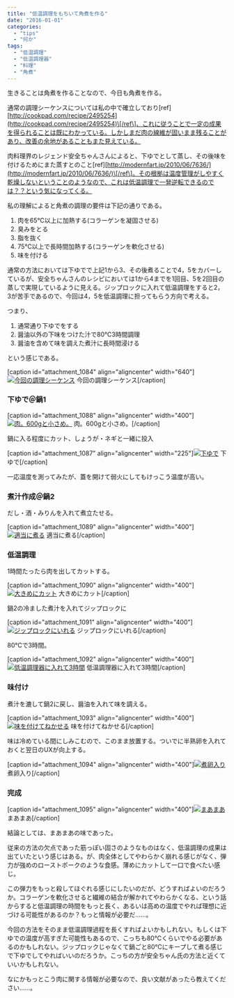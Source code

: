 ```yaml
---
title: "低温調理をもちいて角煮を作る"
date: "2016-01-01"
categories: 
  - "tips"
  - "何か"
tags: 
  - "低温調理"
  - "低温調理器"
  - "料理"
  - "角煮"
---
```


生きることは角煮を作ることなので、今日も角煮を作る。

通常の調理シーケンスについては私の中で確立しており\[ref\][http://cookpad.com/recipe/2495254](http://cookpad.com/recipe/2495254)\[/ref\]、これに従うことで一定の成果を得られることは既にわかっている。しかしまだ肉の線維が固いまま残ることがあり、改善の余地があることもまた見えている。

肉料理界のレジェンド安全ちゃんさんによると、下ゆでとして蒸し、その後味を付けるためにまた蒸すとのこと\[ref\][http://modernfart.jp/2010/06/7636/](http://modernfart.jp/2010/06/7636/)\[/ref\]。その根拠は温度管理がしやすく乾燥しないということのようなので、これは低温調理で一発逆転できるのでは？？という気になってくる。

私の理解によると角煮の調理の要件は下記の通りである。

1. 肉を65℃以上に加熱する(コラーゲンを凝固させる)
2. 臭みをとる
3. 脂を抜く
4. 75℃以上で長時間加熱する(コラーゲンを軟化させる)
5. 味を付ける

通常の方法においては下ゆでで上記1から3、その後煮ることで4，5をカバーしているが、安全ちゃんさんのレシピにおいては1から4までを1回目、5を2回目の蒸しで実現しているように見える。ジップロックに入れて低温調理をすると2，3が苦手であるので、今回は4，5を低温調理に担ってもらう方向で考える。

つまり、

1. 通常通り下ゆでをする
2. 醤油以外の下味をつけた汁で80℃3時間調理
3. 醤油を含めて味を調えた煮汁に長時間浸ける

という感じである。

\[caption id="attachment\_1084" align="aligncenter" width="640"\][![今回の調理シーケンス](https://blog.naotaco.com/wp-content/uploads/2016/01/43b932fcf0ce122abb0fe555bd43b79f-1024x576.png)](https://blog.naotaco.com/wp-content/uploads/2016/01/43b932fcf0ce122abb0fe555bd43b79f.png) 今回の調理シーケンス\[/caption\]

### 下ゆで＠鍋1

\[caption id="attachment\_1088" align="aligncenter" width="400"\][![肉。600gと小さめ。](https://blog.naotaco.com/wp-content/uploads/2016/01/WP_20151230_10_33_59_Rich-400x300.jpg)](https://blog.naotaco.com/wp-content/uploads/2016/01/WP_20151230_10_33_59_Rich.jpg) 肉。600gと小さめ。\[/caption\]

鍋に入る程度にカット、しょうが・ネギと一緒に投入

\[caption id="attachment\_1087" align="aligncenter" width="225"\][![下ゆで](https://blog.naotaco.com/wp-content/uploads/2016/01/WP_20151230_10_52_57_Rich-e1451656867813-225x300.jpg)](https://blog.naotaco.com/wp-content/uploads/2016/01/WP_20151230_10_52_57_Rich-e1451656867813.jpg) 下ゆで\[/caption\]

一応温度を測ってみたが、蓋を開けて弱火にしてもけっこう温度が高い。

### 煮汁作成＠鍋2

だし・酒・みりんを入れて煮立たせる。

\[caption id="attachment\_1089" align="aligncenter" width="400"\][![適当に煮る](https://blog.naotaco.com/wp-content/uploads/2016/01/WP_20151230_11_05_22_Rich-400x300.jpg)](https://blog.naotaco.com/wp-content/uploads/2016/01/WP_20151230_11_05_22_Rich.jpg) 適当に煮る\[/caption\]

### 低温調理

1時間たったら肉を出してカットする。

\[caption id="attachment\_1090" align="aligncenter" width="400"\][![大きめにカット](https://blog.naotaco.com/wp-content/uploads/2016/01/WP_20151230_11_26_28_Rich-400x300.jpg)](https://blog.naotaco.com/wp-content/uploads/2016/01/WP_20151230_11_26_28_Rich.jpg) 大きめにカット\[/caption\]

鍋2の冷ました煮汁を入れてジップロックに

\[caption id="attachment\_1091" align="aligncenter" width="400"\][![ジップロックにいれる](https://blog.naotaco.com/wp-content/uploads/2016/01/WP_20151230_11_31_51_Rich-400x300.jpg)](https://blog.naotaco.com/wp-content/uploads/2016/01/WP_20151230_11_31_51_Rich.jpg) ジップロックにいれる\[/caption\]

80℃で3時間。

\[caption id="attachment\_1092" align="aligncenter" width="400"\][![低温調理器に入れて3時間](https://blog.naotaco.com/wp-content/uploads/2016/01/WP_20151230_11_50_11_Rich-400x300.jpg)](https://blog.naotaco.com/wp-content/uploads/2016/01/WP_20151230_11_50_11_Rich.jpg) 低温調理器に入れて3時間\[/caption\]

### 味付け

煮汁を漉して鍋2に戻し、醤油を入れて味を調える。

\[caption id="attachment\_1093" align="aligncenter" width="400"\][![味を付けてねかせる](https://blog.naotaco.com/wp-content/uploads/2016/01/WP_20151230_14_26_33_Rich-400x300.jpg)](https://blog.naotaco.com/wp-content/uploads/2016/01/WP_20151230_14_26_33_Rich.jpg) 味を付けてねかせる\[/caption\]

味は冷めている間にしみこむので、このまま放置する。ついでに半熟卵を入れておくと翌日のUXが向上する。

\[caption id="attachment\_1094" align="aligncenter" width="400"\][![煮卵入り](https://blog.naotaco.com/wp-content/uploads/2016/01/WP_20151230_16_05_55_Rich-400x300.jpg)](https://blog.naotaco.com/wp-content/uploads/2016/01/WP_20151230_16_05_55_Rich.jpg) 煮卵入り\[/caption\]

### 完成

\[caption id="attachment\_1095" align="aligncenter" width="400"\][![まあまあ](https://blog.naotaco.com/wp-content/uploads/2016/01/WP_20151231_12_51_52_Rich-400x300.jpg)](https://blog.naotaco.com/wp-content/uploads/2016/01/WP_20151231_12_51_52_Rich.jpg) まあまあ\[/caption\]

結論としては、まあまあの味であった。

従来の方法の欠点であった筋っぽい固さのようなものはなく、低温調理の成果は出ていたという感じはある。が、肉全体としてやわらかく崩れる感じがなく、弾力が強めのローストポークのような食感。薄めにカットして一口で食べたい感じ。

この弾力をもっと殺してほぐれる感じにしたいのだが、どうすればよいのだろうか。コラーゲンを軟化させると繊維の結合が解かれてやわらかくなる、という話からすると低温調理の時間をもっと長く、あるいは高めの温度でやれば理想に近づける可能性があるのか？もっと情報が必要だ……。

今回の方法をそのまま低温調理過程を長くすればよいかもしれない。もしくは下ゆでの温度が高すぎた可能性もあるので、こっちも80℃くらいでやる必要があるのかもしれない。ジップロックじゃなくて鍋ごと80℃にキープして煮る感じで下ゆでしてやればいいのだろうか。こっちの方が安全ちゃん氏の方法と近くていいかもしれない。

なにかもっとこう肉に関する情報が必要なので、良い文献があったら教えてください……。

